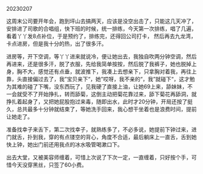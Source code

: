 20230207

这周末公司要开年会，跑到坪山去搞两天，应该是没空出击了，只能这几天冲了，安排进了司歌的合唱组，快下班的时候，统一排练，今天第一次排练，唱了几遍，看着丫丫发8点补位，于是预约了，排练完，还得回公司打卡， 然后再去九龙湾，卡点进房，但是我十分的热，出了很多汗。

进房等，开下空调，等丫丫进来就说冷，便让她出去，我独自吹两分钟空调，然后再进来，还是很多汗，脱了衣服，先给我简单按按，然后脱了我裤子，她也脱掉上身，胸不大，感觉还有点垂，就波推下，我凑上去想亲下，只拿胸对着我，再往上靠，头直接偏过去了，我”宝贝亲下“，她”哎呀，我不亲的“，我”就碰下“，这才勉为其难的碰了下嘴，没东西玩了，见我硬了直接上油，让她69上来，舔妹妹，不一会就受不了开始挣扎，转而舔菊，这倒主动把菊花靠过来，舔下菊花再舔洞，就挣扎着起身了，又把她屁股抱过来毒，随即出水，此时才20分钟，开局还按了挺久，总共最多十分钟就结束了，等她洗手回来，我心想干坐着也是浪费时间，提前让她走了。

准备找幸子来舌下，第二次找幸子，就熟练多了，不必多说，她提前下钟过来，进门就舌，扑到我，穿的有点镂空的背心，角度不合适，最后躺床上一直舌，舌到她快上钟，她出门前还用我点的冰水吸管喝漱口下。

出去大堂，又被美容师缠着，可惜上次说了下次一定，一直缠着，只好按个手，可惜今天没穿黑丝，只签了60小费。

